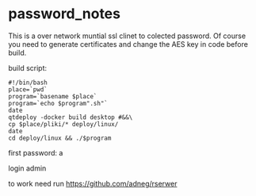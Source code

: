 # password_notes
This is a over network muntial ssl clinet to colected password.
Of course you need to generate certificates and change the AES key in code before build.

build script:

	#!/bin/bash
	place=`pwd`
	program=`basename $place`
	program=`echo $program".sh"`
	date
	qtdeploy -docker build desktop #&&\
	cp $place/pliki/* deploy/linux/
	date
	cd deploy/linux && ./$program

first password: a

login admin

to work need run https://github.com/adneg/rserwer
